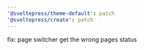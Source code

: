 ```yaml
---
'@sveltepress/theme-default': patch
'@sveltepress/create': patch
---
```


fix: page switcher get the wrong pages status
